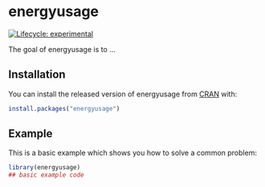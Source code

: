 
# energyusage

<!-- badges: start -->
<!-- badges: start -->
  [![Lifecycle: experimental](https://img.shields.io/badge/lifecycle-experimental-orange.svg)](https://lifecycle.r-lib.org/articles/stages.html#experimental)
  <!-- badges: end -->
<!-- badges: end -->

The goal of energyusage is to ...

## Installation

You can install the released version of energyusage from [CRAN](https://CRAN.R-project.org) with:

``` r
install.packages("energyusage")
```

## Example

This is a basic example which shows you how to solve a common problem:

``` r
library(energyusage)
## basic example code
```

